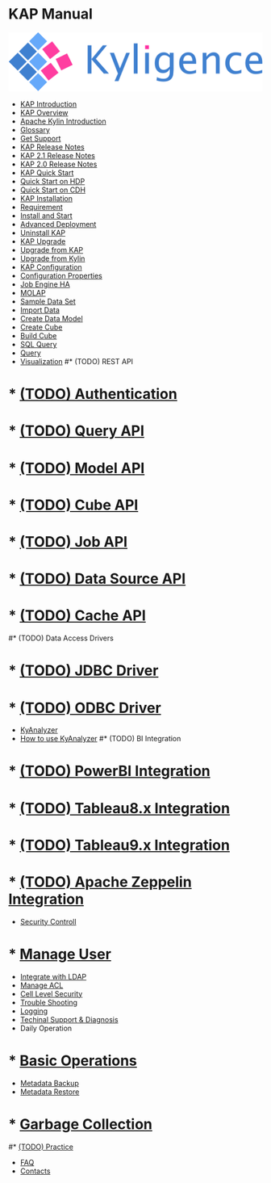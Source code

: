 # KAP Manual

![logo](logo.jpg)

* [KAP Introduction](introduction/README.md)
 * [KAP Overview](introduction/overview.en.md)
 * [Apache Kylin Introduction](introduction/kylin.en.md)
 * [Glossary](introduction/concepts.en.md)
 * [Get Support](introduction/get_support.en.md)
* [KAP Release Notes](release/README.md)
 * [KAP 2.1 Release Notes](release/KAP_2_1_notes.en.md)
 * [KAP 2.0 Release Notes](release/KAP_2_0_notes.en.md)
* [KAP Quick Start](quickstart/README.md)
 * [Quick Start on HDP](quickstart/quickstart_hdp.en.md)
 * [Quick Start on CDH](quickstart/quickstart_cdh.en.md)
* [KAP Installation](install/README.md) 
 * [Requirement](install/hadoop_env.en.md)
 * [Install and Start](install/install_guide.en.md)
 * [Advanced Deployment](install/deploy.en.md)
 * [Uninstall KAP](install/uninstall.en.md)
* [KAP Upgrade](upgrade/README.md) 
 * [Upgrade from KAP](upgrade/upgrade_kap.en.md)
 * [Upgrade from Kylin](upgrade/upgrade_kylin.en.md)
* [KAP Configuration](config/README.md)
 * [Configuration Properties](config/settings.en.md)
 * [Job Engine HA](config/jobengine_ha.en.md)
* [MOLAP](molap/README.md)
 * [Sample Data Set](molap/dataset.en.md)
 * [Import Data](molap/import.en.md)
 * [Create Data Model](molap/datamodel.en.md)
 * [Create Cube](molap/create_cube.en.md)
 * [Build Cube](molap/build_cube.en.md)
 * [SQL Query](molap/query.en.md)
 * [Query](molap/web.en.md)
 * [Visualization](molap/visualization.en.md)
#* (TODO) REST API
# * [(TODO) Authentication](rest/authentication.cn.md)
# * [(TODO) Query API](rest/query_api.cn.md)
# * [(TODO) Model API](rest/model_api.cn.md)
# * [(TODO) Cube API](rest/cube_api.cn.md)
# * [(TODO) Job API](rest/job_api.cn.md)
# * [(TODO) Data Source API](rest/metadata_api.cn.md)
# * [(TODO) Cache API](rest/cache_api.cn.md)
#* (TODO) Data Access Drivers
# * [(TODO) JDBC Driver](driver/jdbc.cn.md)
# * [(TODO) ODBC Driver](driver/odbc.cn.md)
* [KyAnalyzer](analyzer/README.md)
 * [How to use KyAnalyzer](analyzer/analyzer.en.md)
#* (TODO) BI Integration
# * [(TODO) PowerBI Integration](integration/powerbi.en.md)
# * [(TODO) Tableau8.x Integration](integration/tableau_8.en.md)
# * [(TODO) Tableau9.x Integration](integration/tableau_9.en.md)
# * [(TODO) Apache Zeppelin Integration](integration/zeppelin.en.md)
* [Security Controll](security/README.md)
# * [Manage User](security/user.en.md)
 * [Integrate with LDAP](security/ldap.en.md)
 * [Manage ACL](security/acl.en.md)
 * [Cell Level Security](security/cell.en.md)
* [Trouble Shooting](troubleshooting/README.md)
 * [Logging](troubleshooting/logging.en.md)
 * [Techinal Support & Diagnosis](troubleshooting/diag.en.md)
* Daily Operation
# * [Basic Operations](operation/basic_ops.en.md)
 * [Metadata Backup](operation/metadata_backup.en.md)
 * [Metadata Restore](operation/metadata_restore.en.md)
# * [Garbage Collection](operation/storage_cleanup.en.md)
#* [(TODO) Practice](practice/README.md)
* [FAQ](faq/README.md)
* [Contacts](contact/README.md)
